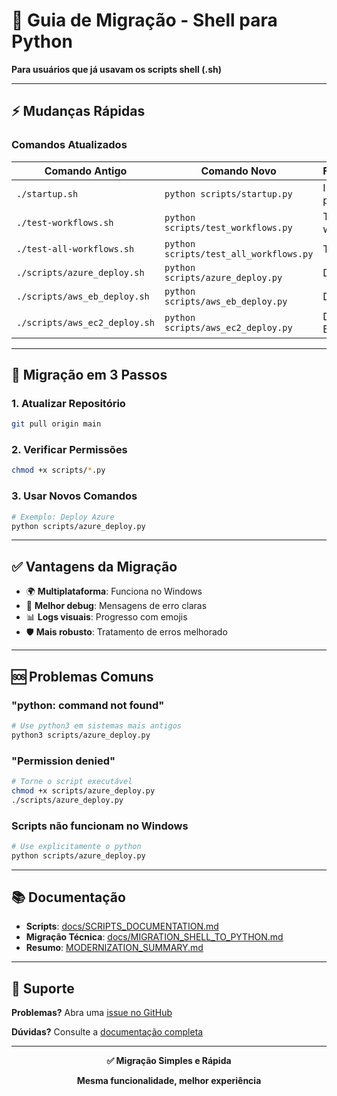 # 🔄 Guia de Migração - Shell para Python

**Para usuários que já usavam os scripts shell (.sh)**

---

## ⚡ Mudanças Rápidas

### Comandos Atualizados

| Comando Antigo | Comando Novo | Funcionalidade |
|---------------|--------------|----------------|
| `./startup.sh` | `python scripts/startup.py` | Inicialização produção |
| `./test-workflows.sh` | `python scripts/test_workflows.py` | Teste workflows |
| `./test-all-workflows.sh` | `python scripts/test_all_workflows.py` | Teste completo |
| `./scripts/azure_deploy.sh` | `python scripts/azure_deploy.py` | Deploy Azure |
| `./scripts/aws_eb_deploy.sh` | `python scripts/aws_eb_deploy.py` | Deploy AWS EB |
| `./scripts/aws_ec2_deploy.sh` | `python scripts/aws_ec2_deploy.py` | Deploy AWS EC2 |

---

## 🚀 Migração em 3 Passos

### 1. Atualizar Repositório

```bash
git pull origin main
```

### 2. Verificar Permissões

```bash
chmod +x scripts/*.py
```

### 3. Usar Novos Comandos

```bash
# Exemplo: Deploy Azure
python scripts/azure_deploy.py
```

---

## ✅ Vantagens da Migração

- 🌍 **Multiplataforma**: Funciona no Windows
- 🔧 **Melhor debug**: Mensagens de erro claras
- 📊 **Logs visuais**: Progresso com emojis
- 🛡️ **Mais robusto**: Tratamento de erros melhorado

---

## 🆘 Problemas Comuns

### "python: command not found"

```bash
# Use python3 em sistemas mais antigos
python3 scripts/azure_deploy.py
```

### "Permission denied"

```bash
# Torne o script executável
chmod +x scripts/azure_deploy.py
./scripts/azure_deploy.py
```

### Scripts não funcionam no Windows

```bash
# Use explicitamente o python
python scripts/azure_deploy.py
```

---

## 📚 Documentação

- **Scripts**: [docs/SCRIPTS_DOCUMENTATION.md](docs/SCRIPTS_DOCUMENTATION.md)
- **Migração Técnica**: [docs/MIGRATION_SHELL_TO_PYTHON.md](docs/MIGRATION_SHELL_TO_PYTHON.md)
- **Resumo**: [MODERNIZATION_SUMMARY.md](MODERNIZATION_SUMMARY.md)

---

## 🤝 Suporte

**Problemas?** Abra uma [issue no GitHub](https://github.com/rootkitoriginal/client_manager/issues)

**Dúvidas?** Consulte a [documentação completa](docs/)

---

<div align="center">

**✅ Migração Simples e Rápida**

**Mesma funcionalidade, melhor experiência**

</div>
